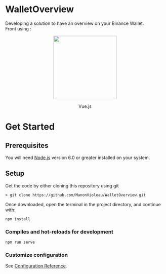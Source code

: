 # WalletOverview

Developing a solution to have an overview on your Binance Wallet.  
Front using :

<p align="center"><a href="https://vuejs.org/" target="_blank"><img src="https://vuejs.org/images/logo.svg" width="200"></a></p>

<p align="center">
Vue.js</a>
</p>

# Get Started

## Prerequisites
You will need [Node.js](https://nodejs.org) version 6.0 or greater installed on your system.

## Setup

Get the code by either cloning this repository using git

    > git clone https://github.com/ManonVioleau/WalletOverview.git  
Once downloaded, open the terminal in the project directory, and continue with:

```
npm install
```

### Compiles and hot-reloads for development
```
npm run serve
```

### Customize configuration
See [Configuration Reference](https://cli.vuejs.org/config/).